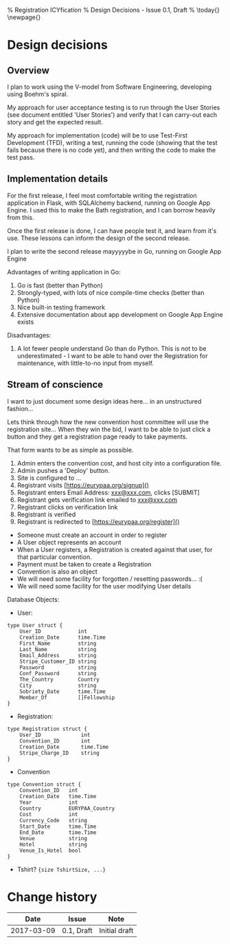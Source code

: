 % Registration ICYfication
% Design Decisions - Issue 0.1, Draft
% \today{}
\newpage{}

# Design decisions

## Overview

I plan to work using the V-model from Software Engineering, developing using
Boehm's spiral.

My approach for user acceptance testing is to run through the User Stories (see
document entitled 'User Stories') and verify that I can carry-out each story
and get the expected result.

My approach for implementation (code) will be to use Test-First Development
(TFD), writing a test, running the code (showing that the test fails because
there is no code yet), and then writing the code to make the test pass.

## Implementation details

For the first release, I feel most comfortable writing the registration
application in Flask, with SQLAlchemy backend, running on Google App Engine. I
used this to make the Bath registration, and I can borrow heavily from this.

Once the first release is done, I can have people test it, and learn from it's
use. These lessons can inform the design of the second release.

I plan to write the second release mayyyyybe in Go, running on Google App Engine

Advantages of writing application in Go:

1. Go is fast (better than Python)
2. Strongly-typed, with lots of nice compile-time checks (better than Python)
3. Nice built-in testing framework
4. Extensive documentation about app development on Google App Engine exists

Disadvantages:

1. A lot fewer people understand Go than do Python. This is not to be
   underestimated - I want to be able to hand over the Registration for
   maintenance, with little-to-no input from myself.

## Stream of conscience

I want to just document some design ideas here... in an unstructured fashion...

Lets think through how the new convention host committee will use the registration site...
When they win the bid, I want to be able to just click a button and they get a registration page ready to take payments.

That form wants to be as simple as possible.

1. Admin enters the convention cost, and host city into a configuration file.
1. Admin pushes a 'Deploy' button.
1. Site is configured to ...
1. Registrant visits [https://eurypaa.org/signup]()
1. Registrant enters Email Address: xxx@xxx.com, clicks [SUBMIT]
1. Registrant gets verification link emailed to xxx@xxx.com 
1. Registrant clicks on verification link
1. Registrant is verified
1. Registrant is redirected to [https://eurypaa.org/register]()

* Someone must create an account in order to register
* A User object represents an account
* When a User registers, a Registration is created against that user, for that particular convention.
* Payment must be taken to create a Registration
* Convention is also an object
* We will need some facility for forgotten / resetting passwords... :(
* We will need some facility for the user modifying User details

Database Objects:

* User: 

```
type User struct {
	User_ID            int
	Creation_Date      time.Time
	First_Name         string
	Last_Name          string
	Email_Address      string
	Stripe_Customer_ID string
	Password           string
	Conf_Password      string
	The_Country        Country
	City               string
	Sobriety_Date      time.Time
	Member_Of          []Fellowship
}
```

* Registration:

```
type Registration struct {
    User_ID             int
    Convention_ID       int
    Creation_Date       time.Time
    Stripe_Charge_ID    string
}
```

* Convention 

```
type Convention struct {
	Convention_ID   int
	Creation_Date   time.Time
	Year            int
	Country         EURYPAA_Country
	Cost            int
	Currency_Code   string
	Start_Date      time.Time
	End_Date        time.Time
	Venue           string
	Hotel           string
	Venue_Is_Hotel  bool
}
```

* Tshirt? `{size TshirtSize, ...}`

# Change history

Date | Issue | Note
---|---|---
2017-03-09 | 0.1, Draft | Initial draft |
